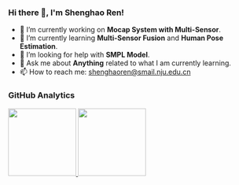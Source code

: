 ### Hi there 👋, I'm Shenghao Ren! 

- 🔭 I’m currently working on **Mocap System with Multi-Sensor**.
- 🌱 I’m currently learning **Multi-Sensor Fusion** and **Human Pose Estimation**.
- 🤔 I’m looking for help with **SMPL Model**.
- 💬 Ask me about **Anything** related to what I am currently learning.
- 📫 How to reach me: shenghaoren@smail.nju.edu.cn

<!--
**wjrzm/wjrzm** is a ✨ _special_ ✨ repository because its `README.md` (this file) appears on your GitHub profile.

Here are some ideas to get you started:

- 🔭 I’m currently working on ...
- 🌱 I’m currently learning ...
- 👯 I’m looking to collaborate on ...
- 🤔 I’m looking for help with ...
- 💬 Ask me about ...
- 📫 How to reach me: ...
- 😄 Pronouns: ...
- ⚡ Fun fact: ...
-->

### GitHub Analytics

<a href="https://github.com/wjrzm">
   <img align="" height="137.9px" src="https://github-readme-stats.vercel.app/api?username=wjrzm&include_all_commits=true&count_private=true&hide_title=true&show_icons=true&include_all_commits=true&line_height=21"/>
   <img align="" height="137.9px" src="https://github-readme-stats.vercel.app/api/top-langs/?username=wjrzm&hide_title=true&layout=compact"/>
